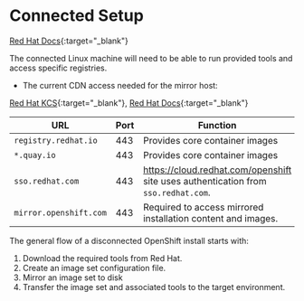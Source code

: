 # Connected Setup

[Red Hat Docs](https://docs.redhat.com/en/documentation/openshift_container_platform/4.17/html/disconnected_environments/mirroring-in-disconnected-environments){:target="_blank"}

The connected Linux machine will need to be able to run provided tools and access specific registries.

  - The current CDN access needed for the mirror host:
  
  [Red Hat KCS](https://access.redhat.com/solutions/4919821){:target="_blank"}, [Red Hat Docs](https://docs.redhat.com/en/documentation/openshift_container_platform/4.17/html/installation_configuration/configuring-firewall#configuring-firewall_configuring-firewall){:target="_blank"}
  
  |URL                    |Port|Function|
  |-                      |-   |-       |
  |`registry.redhat.io`   |443 |Provides core container images |
  |`*.quay.io`            |443 |Provides core container images |
  |`sso.redhat.com`       |443 |https://cloud.redhat.com/openshift site uses authentication from `sso.redhat.com`. |
  |`mirror.openshift.com` |443 |Required to access mirrored installation content and images. |

The general flow of a disconnected OpenShift install starts with: 

1. Download the required tools from Red Hat.
1. Create an image set configuration file.
1. Mirror an image set to disk 
1. Transfer the image set and associated tools to the target environment.

